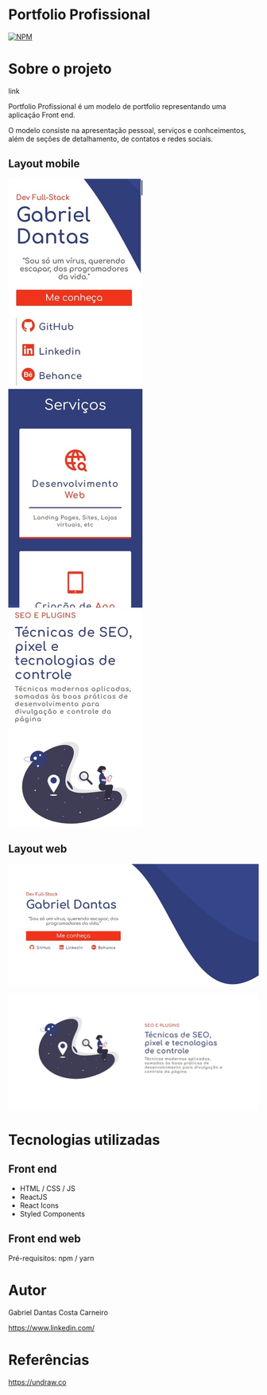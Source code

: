 # Portfolio Profissional
[![NPM](https://img.shields.io/npm/l/react)](https://github.com/B1ELL20/portfolio/blob/main/LICENSE)

# Sobre o projeto

link

Portfolio Profissional é um modelo de portfolio representando uma aplicação Front end.

O modelo consiste na apresentação pessoal, serviços e conhceimentos, além de seções de detalhamento, de contatos e redes sociais.

## Layout mobile
![Mobile 1](https://github.com/B1ELL20/portfolio/blob/main/assets/mobile1.jpg) ![Mobile 2](https://github.com/B1ELL20/portfolio/blob/main/assets/mobile2.jpg) ![Mobile 3](https://github.com/B1ELL20/portfolio/blob/main/assets/mobile3.jpg)

## Layout web
![Web 1](https://github.com/B1ELL20/portfolio/blob/main/assets/web1.jpg)

![Web 2](https://github.com/B1ELL20/portfolio/blob/main/assets/web2.jpg)

# Tecnologias utilizadas

## Front end
- HTML / CSS / JS
- ReactJS
- React Icons
- Styled Components

## Front end web
Pré-requisitos: npm / yarn

# Autor

Gabriel Dantas Costa Carneiro

https://www.linkedin.com/

# Referências

https://undraw.co
